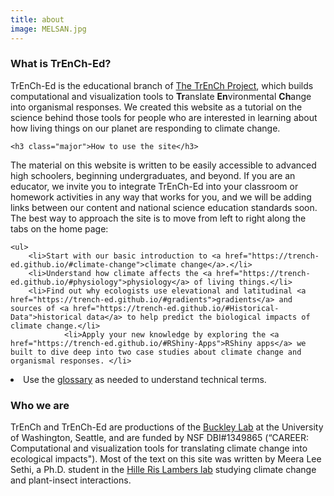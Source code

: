 ```yaml
---
title: about
image: MELSAN.jpg
---
```


<section>
	<h3 class="major">What is TrEnCh-Ed?</h3>
	
<p>TrEnCh-Ed is the educational branch of <a href="https://trenchproject.github.io/">The TrEnCh Project</a>, which builds computational and visualization tools to <b>Tr</b>anslate <b>En</b>vironmental <b>Ch</b>ange into organismal responses. We created this website as a tutorial on the science behind those tools for people who are interested in learning about how living things on our planet are responding to climate change. </p>
	
	
	<h3 class="major">How to use the site</h3>

<p>The material on this website is written to be easily accessible to advanced high schoolers, beginning undergraduates, and beyond. If you are an educator, we invite you to integrate  TrEnCh-Ed into your classroom or homework activities in any way that works for you, and we will be adding links between our content and national science education standards soon. The best way to approach the site is to move from left to right along the tabs on the home page: 

	<ul>
		<li>Start with our basic introduction to <a href="https://trench-ed.github.io/#climate-change">climate change</a>.</li>
		<li>Understand how climate affects the <a href="https://trench-ed.github.io/#physiology">physiology</a> of living things.</li>
		<li>Find out why ecologists use elevational and latitudinal <a href="https://trench-ed.github.io/#gradients">gradients</a> and sources of <a href="https://trench-ed.github.io/#Historical-Data">historical data</a> to help predict the biological impacts of climate change.</li>
				<li>Apply your new knowledge by exploring the <a href="https://trench-ed.github.io/#RShiny-Apps">RShiny apps</a> we built to dive deep into two case studies about climate change and organismal responses. </li>
<li> Use the <a href="https://trench-ed.github.io/#glossary">glossary</a> as needed to understand technical terms.</li>
	</ul>
	</p>

<h3 class="major">Who we are</h3>

<p>TrEnCh and TrEnCh-Ed are productions of the <a href="http://faculty.washington.edu/lbuckley/">Buckley Lab</a> at the University of Washington, Seattle, and are funded by NSF DBI#1349865 (“CAREER: Computational and visualization tools for translating climate change into ecological impacts"). Most of the text on this site was written by Meera Lee Sethi, a Ph.D. student in the <a href="https://faculty.washington.edu/jhrl/Index.html">Hille Ris Lambers lab</a> studying climate change and plant-insect interactions. </p>


